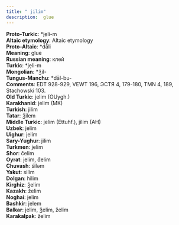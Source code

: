 ```yaml
---
title: " jilim"
description:  glue
---
```


<strong>Proto-Turkic</strong>:  *jẹli-m<br>
<strong>Altaic etymology</strong>:  Altaic etymology<br>
<strong> Proto-Altaic</strong>:  *dā̀li<br>
<strong>Meaning</strong>:  glue<br>
<strong>Russian meaning</strong>:  клей<br>
<strong>Turkic</strong>:  *jẹli-m<br>
<strong>Mongolian</strong>:  *ǯil-<br>
<strong>Tungus-Manchu</strong>:  *dāl-bu-<br>
<strong>Comments</strong>:  EDT 928-929, VEWT 196, ЭСТЯ 4, 179-180, TMN 4, 189, Stachowski 103.<br>
<strong>Old Turkic</strong>:  jelim (OUygh.)<br>
<strong>Karakhanid</strong>:  jelim (MK)<br>
<strong>Turkish</strong>:  jilim<br>
<strong>Tatar</strong>:  ǯilem<br>
<strong>Middle Turkic</strong>:  jelim (Ettuhf.), jilim (AH)<br>
<strong>Uzbek</strong>:  jelim<br>
<strong>Uighur</strong>:  jelim<br>
<strong>Sary-Yughur</strong>:  jilɨm<br>
<strong>Turkmen</strong>:  jelim<br>
<strong>Shor</strong>:  čelim<br>
<strong>Oyrat</strong>:  jelim, d́elim<br>
<strong>Chuvash</strong>:  śilǝm<br>
<strong>Yakut</strong>:  silim<br>
<strong>Dolgan</strong>:  hilim<br>
<strong>Kirghiz</strong>:  ǯelim<br>
<strong>Kazakh</strong>:  želim<br>
<strong>Noghai</strong>:  jelim<br>
<strong>Bashkir</strong>:  jelem<br>
<strong>Balkar</strong>:  jelim, ǯelim, želim<br>
<strong>Karakalpak</strong>:  želim<br>


